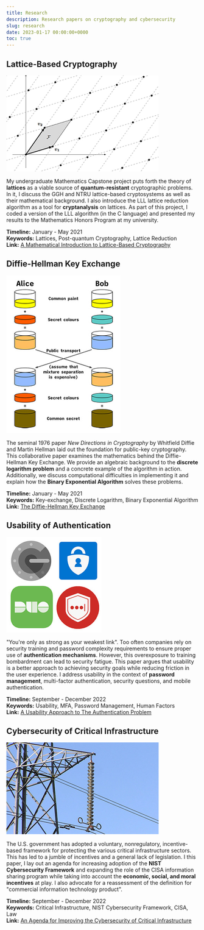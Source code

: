 ```yaml
---
title: Research
description: Research papers on cryptography and cybersecurity
slug: research
date: 2023-01-17 00:00:00+0000
toc: true
---
```


## Lattice-Based Cryptography

![ ](lattice.jpg)

My undergraduate Mathematics Capstone project puts forth the theory of **lattices** as a viable source of **quantum-resistant** cryptographic problems. In it, I discuss the GGH and NTRU lattice-based cryptosystems as well as their mathematical background. I also introduce the LLL lattice reduction algorithm as a tool for **cryptanalysis** on lattices. As part of this project, I coded a version of the LLL algorithm (in the C language) and presented my results to the Mathematics Honors Program at my university.

**Timeline:** January - May 2021  
**Keywords:** Lattices, Post-quantum Cryptography, Lattice Reduction  
**Link:** [A Mathematical Introduction to Lattice-Based Cryptography](lattices.pdf)

## Diffie-Hellman Key Exchange

![ ](exchange.jpg)

The seminal 1976 paper *New Directions in Cryptography* by Whitfield Diffie and Martin Hellman laid out the foundation for public-key cryptography. This collaborative paper examines the mathematics behind the Diffie-Hellman Key Exchange. We provide an algebraic background to the **discrete logarithm problem** and a concrete example of the algorithm in action. Additionally, we discuss computational difficulties in implementing it and explain how the **Binary Exponential Algorithm** solves these problems.

**Timeline:** January - May 2021  
**Keywords:** Key-exchange, Discrete Logarithm, Binary Exponential Algorithm  
**Link:** [The Diffie-Hellman Key Exchange](key_exchange.pdf)

## Usability of Authentication

![ ](logos.jpg)

"You're only as strong as your weakest link". Too often companies rely on security training and password complexity requirements to ensure proper use of **authentication mechanisms**. However, this overexposure to training bombardment can lead to security fatigue. This paper argues that usability is a better approach to achieving security goals while reducing friction in the user experience. I address usability in the context of **password management**, multi-factor authentication, security questions, and mobile authentication.

**Timeline:** September - December 2022  
**Keywords:** Usability, MFA, Password Management, Human Factors  
**Link:** [A Usability Approach to The Authentication Problem](usability.pdf)

## Cybersecurity of Critical Infrastructure

![ ](power.jpg)

The U.S. government has adopted a voluntary, nonregulatory, incentive-based framework for protecting the various critical infrastructure sectors. This has led to a jumble of incentives and a general lack of legislation. I this paper, I lay out an agenda for increasing adoption of the **NIST Cybersecurity Framework** and expanding the role of the CISA information sharing program while taking into account the **economic, social, and moral incentives** at play. I also advocate for a reassessment of the definition for "commercial information technology product".

**Timeline:** September - December 2022  
**Keywords:** Critical Infrastructure, NIST Cybersecurity Framework, CISA, Law  
**Link:** [An Agenda for Improving the Cybersecurity of Critical Infrastructure](critical_infrastructure.pdf)
